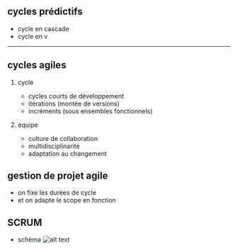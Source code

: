 ## cycles prédictifs

* cycle en cascade
* cycle en v 

---

## cycles agiles

1. cycle
   * cycles courts de développement
   * itérations (montée de versions)
   * incréments (sous ensembles fonctionnels)

2. équipe
   * culture de collaboration
   * multidisciplinarité
   * adaptation au changement


## gestion de projet agile

* on fixe les durées de cycle
* et on adapte le scope en fonction
## SCRUM

* schéma
![alt text](https://www.bocasay.com/wp-content/uploads/2022/02/Scrum-process-schema-FR-small.webp "SCRUM")
